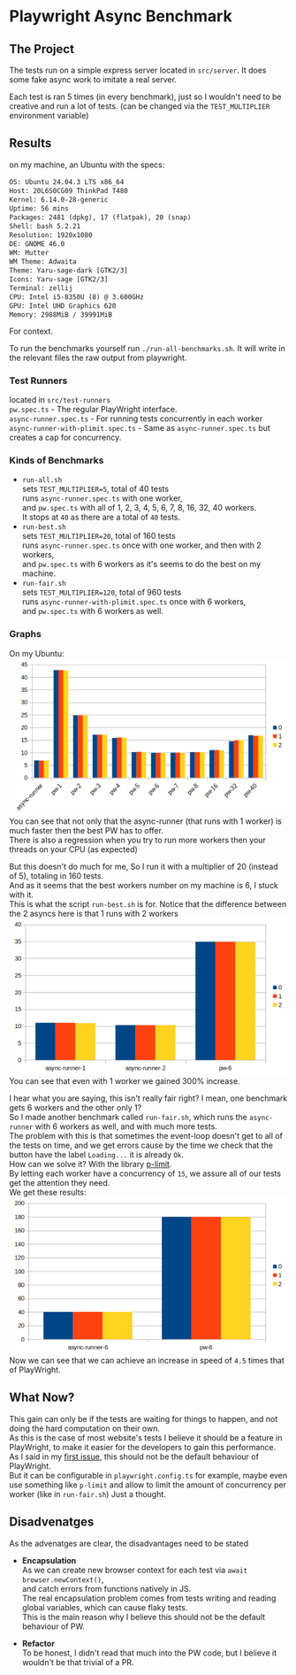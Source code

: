# Playwright Async Benchmark 

## The Project
The tests run on a simple express server located in `src/server`. It does some fake async work to imitate a real server.

Each test is ran 5 times (in every benchmark), just so I wouldn't need to be creative and run a lot of tests. (can be
changed via the `TEST_MULTIPLIER` environment variable)

## Results
on my machine, an Ubuntu with the specs:
```
OS: Ubuntu 24.04.3 LTS x86_64
Host: 20L6S0CG09 ThinkPad T480
Kernel: 6.14.0-28-generic
Uptime: 56 mins
Packages: 2481 (dpkg), 17 (flatpak), 20 (snap)
Shell: bash 5.2.21
Resolution: 1920x1080
DE: GNOME 46.0
WM: Mutter
WM Theme: Adwaita
Theme: Yaru-sage-dark [GTK2/3]
Icons: Yaru-sage [GTK2/3]
Terminal: zellij
CPU: Intel i5-8350U (8) @ 3.600GHz
GPU: Intel UHD Graphics 620
Memory: 2988MiB / 39991MiB
```
For context.

To run the benchmarks yourself run `./run-all-benchmarks.sh`.
It will write in the relevant files the raw output from playwright.

### Test Runners
located in `src/test-runners` \
`pw.spec.ts` - The regular PlayWright interface. \
`async-runner.spec.ts` - For running tests concurrently in each worker \
`async-runner-with-plimit.spec.ts` - Same as `async-runner.spec.ts` but creates a cap for concurrency.

### Kinds of Benchmarks
- `run-all.sh` \
  sets `TEST_MULTIPLIER=5`, total of 40 tests\
  runs `async-runner.spec.ts` with one worker, \
  and `pw.spec.ts` with all of 1, 2, 3, 4, 5, 6, 7, 8, 16, 32, 40 workers. \
  It stops at `40` as there are a total of `40` tests.
- `run-best.sh` \
  sets `TEST_MULTIPLIER=20`, total of 160 tests\
  runs `async-runner.spec.ts` once with one worker, and then with 2 workers, \
  and `pw.spec.ts` with 6 workers as it's seems to do the best on my machine.
- `run-fair.sh` \
  sets `TEST_MULTIPLIER=120`, total of 960 tests\
  runs `async-runner-with-plimit.spec.ts` once with 6 workers, \
  and `pw.spec.ts` with 6 workers as well.

### Graphs
On my Ubuntu: \
![ubuntu-chrome-all](./images/ubuntu-chrome-all.png) \
You can see that not only that the async-runner (that runs with 1 worker) is much faster then the best PW has to offer.\
There is also a regression when you try to run more workers then your threads on your CPU (as expected)

But this doesn't do much for me, So I run it with a multiplier of 20 (instead of 5), totaling in 160 tests. \
And as it seems that the best workers number on my machine is 6, I stuck with it. \
This is what the script `run-best.sh` is for. Notice that the difference between the 2 asyncs here is that 1 runs with 2 workers \
![ubuntu-chrome-best](./images/ubuntu-chrome-best.png) \
You can see that even with 1 worker we gained 300% increase.

I hear what you are saying, this isn't really fair right? I mean, one benchmark gets 6 workers and the other only 1? \
So I made another benchmark called `run-fair.sh`, which runs the `async-runner` with 6 workers as well, and with much
more tests. \
The problem with this is that sometimes the event-loop doesn't get to all of the tests on time, and we get errors cause
by the time we check that the button have the label `Loading...` it is already `Ok`. \
How can we solve it? With the library [p-limit](https://www.npmjs.com/package/p-limit).\
By letting each worker have a concurrency of `15`, we assure all of our tests get the attention they need.\
We get these results: \
![ubuntu-chrome-fair](./images/ubuntu-chrome-fair.png) \
Now we can see that we can achieve an increase in speed of `4.5` times that of PlayWright.


## What Now?
This gain can only be if the tests are waiting for things to happen, and not doing the hard computation on their own. \
As this is the case of most website's tests I believe it should be a feature in PlayWright, to make it easier for the developers to gain this performance. \
As I said in my [first issue](https://github.com/microsoft/playwright/issues/36900), this should not be the default
behaviour of PlayWright. \
But it can be configurable in `playwright.config.ts` for example, maybe even use something like `p-limit` and allow to
limit the amount of concurrency per worker (like in `run-fair.sh`) Just a thought.

## Disadvenatges
As the advenatges are clear, the disadvantages need to be stated
- **Encapsulation** \
  As we can create new browser context for each test via `await browser.newContext()`, \
  and catch errors from functions natively in JS. \
  The real encapsulation problem comes from tests writing and reading global variables, which can cause flaky tests. \
  This is the main reason why I believe this should not be the default behaviour of PW.

- **Refactor** \
  To be honest, I didn't read that much into the PW code, but I believe it wouldn't be that trivial of a PR.

  
